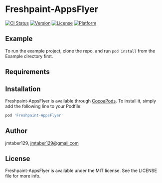 # Freshpaint-AppsFlyer

[![CI Status](https://img.shields.io/travis/jmtaber129/Freshpaint-AppsFlyer.svg?style=flat)](https://travis-ci.org/jmtaber129/Freshpaint-AppsFlyer)
[![Version](https://img.shields.io/cocoapods/v/Freshpaint-AppsFlyer.svg?style=flat)](https://cocoapods.org/pods/Freshpaint-AppsFlyer)
[![License](https://img.shields.io/cocoapods/l/Freshpaint-AppsFlyer.svg?style=flat)](https://cocoapods.org/pods/Freshpaint-AppsFlyer)
[![Platform](https://img.shields.io/cocoapods/p/Freshpaint-AppsFlyer.svg?style=flat)](https://cocoapods.org/pods/Freshpaint-AppsFlyer)

## Example

To run the example project, clone the repo, and run `pod install` from the Example directory first.

## Requirements

## Installation

Freshpaint-AppsFlyer is available through [CocoaPods](https://cocoapods.org). To install
it, simply add the following line to your Podfile:

```ruby
pod 'Freshpaint-AppsFlyer'
```

## Author

jmtaber129, jmtaber129@gmail.com

## License

Freshpaint-AppsFlyer is available under the MIT license. See the LICENSE file for more info.
